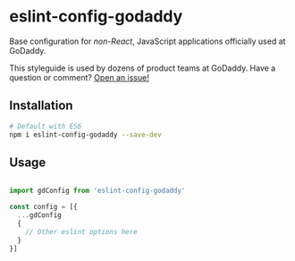# eslint-config-godaddy

Base configuration for _non-React_, JavaScript applications officially used at GoDaddy.

This styleguide is used by dozens of product teams at GoDaddy. Have a question or comment? [Open an issue!](https://github.com/godaddy/javascript/issues/new)

## Installation

``` sh
# Default with ES6
npm i eslint-config-godaddy --save-dev
```

## Usage

```js

import gdConfig from 'eslint-config-godaddy'

const config = [{
  ...gdConfig
  {
    // Other eslint options here
  }
}]
```
